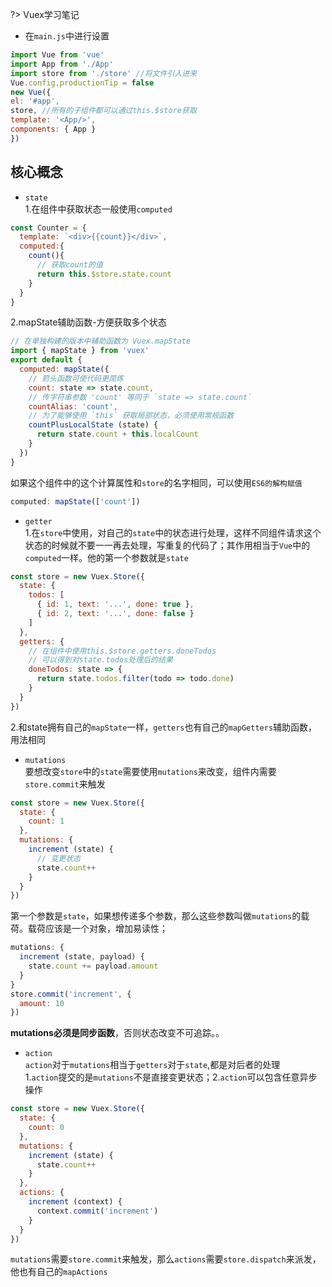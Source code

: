 
?>  Vuex学习笔记

- 在`main.js`中进行设置
```js
import Vue from 'vue'
import App from './App'
import store from './store' //将文件引入进来
Vue.config.productionTip = false
new Vue({
el: '#app',
store, //所有的子组件都可以通过this.$store获取
template: '<App/>',
components: { App }
})
```
## 核心概念
- `state`  
1.在组件中获取状态一般使用`computed`
```js
const Counter = {
  template: `<div>{{count}}</div>`,
  computed:{
    count(){
      // 获取count的值
      return this.$store.state.count
    }
  }
}
```
2.mapState辅助函数-方便获取多个状态  
```js
// 在单独构建的版本中辅助函数为 Vuex.mapState
import { mapState } from 'vuex'
export default {
  computed: mapState({
    // 箭头函数可使代码更简练
    count: state => state.count,
    // 传字符串参数 'count' 等同于 `state => state.count`
    countAlias: 'count',
    // 为了能够使用 `this` 获取局部状态，必须使用常规函数
    countPlusLocalState (state) {
      return state.count + this.localCount
    }
  })
}
```
如果这个组件中的这个计算属性和`store`的名字相同，可以使用`ES6的解构赋值`
```js
computed: mapState(['count'])
```
- `getter`  
1.在`store`中使用，对自己的`state`中的状态进行处理，这样不同组件请求这个状态的时候就不要一一再去处理，写重复的代码了；其作用相当于`Vue`中的`computed`一样。他的第一个参数就是`state`
```js
const store = new Vuex.Store({
  state: {
    todos: [
      { id: 1, text: '...', done: true },
      { id: 2, text: '...', done: false }
    ]
  },
  getters: {
    // 在组件中使用this.$store.getters.doneTodos
    // 可以得到对state.todos处理后的结果
    doneTodos: state => {
      return state.todos.filter(todo => todo.done)
    }
  }
})
```
2.和state拥有自己的`mapState`一样，`getters`也有自己的`mapGetters`辅助函数，用法相同
- `mutations`  
要想改变`store`中的`state`需要使用`mutations`来改变，组件内需要`store.commit`来触发
```js
const store = new Vuex.Store({
  state: {
    count: 1
  },
  mutations: {
    increment (state) {
      // 变更状态
      state.count++
    }
  }
})
```
第一个参数是`state`，如果想传递多个参数，那么这些参数叫做`mutations`的载荷。载荷应该是一个对象，增加易读性；
```js
mutations: {
  increment (state, payload) {
    state.count += payload.amount
  }
}
store.commit('increment', {
  amount: 10
})
```
**mutations必须是同步函数**，否则状态改变不可追踪。。
- `action`  
`action`对于`mutations`相当于`getters`对于`state`,都是对后者的处理  
1.`action`提交的是`mutations`不是直接变更状态；2.`action`可以包含任意异步操作
```js
const store = new Vuex.Store({
  state: {
    count: 0
  },
  mutations: {
    increment (state) {
      state.count++
    }
  },
  actions: {
    increment (context) {
      context.commit('increment')
    }
  }
})
```
`mutations`需要`store.commit`来触发，那么`actions`需要`store.dispatch`来派发，他也有自己的`mapActions`
